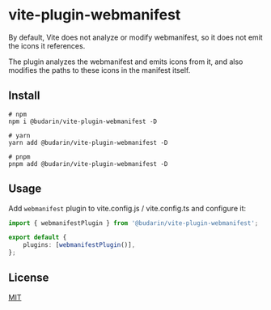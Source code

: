 # vite-plugin-webmanifest

By default, Vite does not analyze or modify webmanifest, so it does not emit the icons it references.

The plugin analyzes the webmanifest and emits icons from it, and also modifies the paths to these icons in the manifest itself.

## Install

```shell
# npm
npm i @budarin/vite-plugin-webmanifest -D

# yarn
yarn add @budarin/vite-plugin-webmanifest -D

# pnpm
pnpm add @budarin/vite-plugin-webmanifest -D

```

## Usage

Add `webmanifest` plugin to vite.config.js / vite.config.ts and configure it:

```ts
import { webmanifestPlugin } from '@budarin/vite-plugin-webmanifest';

export default {
    plugins: [webmanifestPlugin()],
};
```

## License

[MIT](/LICENSE)
